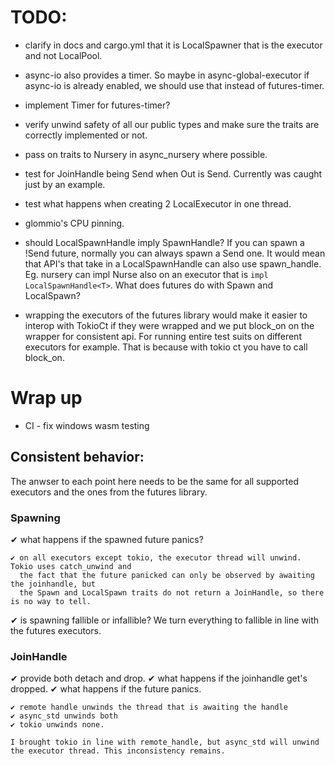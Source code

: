 # TODO:

- clarify in docs and cargo.yml that it is LocalSpawner that is the executor and not LocalPool.
- async-io also provides a timer. So maybe in async-global-executor if async-io is already enabled, we should use
  that instead of futures-timer.
- implement Timer for futures-timer?
- verify unwind safety of all our public types and make sure the traits are correctly implemented or not.
- pass on traits to Nursery in async_nursery where possible.

- test for JoinHandle being Send when Out is Send. Currently was caught just by an example.
- test what happens when creating 2 LocalExecutor in one thread.
- glommio's CPU pinning.

- should LocalSpawnHandle imply SpawnHandle? If you can spawn a !Send future, normally you can always spawn a Send one.
  It would mean that API's that take in a LocalSpawnHandle can also use spawn_handle. Eg. nursery can impl Nurse also on
  an executor that is `impl LocalSpawnHandle<T>`. What does futures do with Spawn and LocalSpawn?

- wrapping the executors of the futures library would make it easier to interop with TokioCt if they were wrapped and we put block_on on the wrapper for consistent api. For running entire test suits on different executors for example. That is because with tokio ct you have to call block_on.


# Wrap up

- CI - fix windows wasm testing


## Consistent behavior:

The anwser to each point here needs to be the same for all supported executors and the ones from the futures library.

### Spawning

  ✔ what happens if the spawned future panics?

    ✔ on all executors except tokio, the executor thread will unwind. Tokio uses catch_unwind and
      the fact that the future panicked can only be observed by awaiting the joinhandle, but
      the Spawn and LocalSpawn traits do not return a JoinHandle, so there is no way to tell.

  ✔ is spawning fallible or infallible?
     We turn everything to fallible in line with the futures executors.

### JoinHandle

  ✔ provide both detach and drop.
  ✔ what happens if the joinhandle get's dropped.
  ✔ what happens if the future panics.

    ✔ remote handle unwinds the thread that is awaiting the handle
    ✔ async_std unwinds both
    ✔ tokio unwinds none.

    I brought tokio in line with remote_handle, but async_std will unwind the executor thread. This inconsistency remains.
